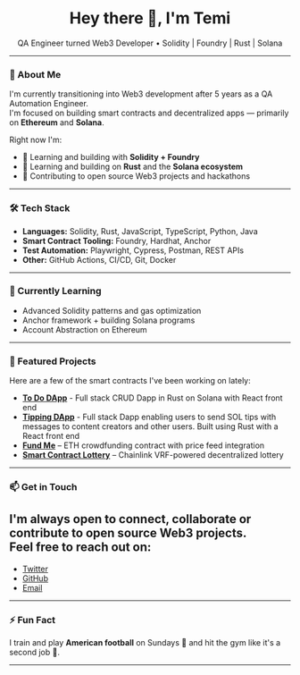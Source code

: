 <h1 align="center">Hey there 👋, I'm Temi</h1>

<p align="center">
  QA Engineer turned Web3 Developer • Solidity | Foundry | Rust | Solana
</p>

---

### 🚀 About Me

I'm currently transitioning into Web3 development after 5 years as a QA Automation Engineer.  
I'm focused on building smart contracts and decentralized apps — primarily on **Ethereum** and **Solana**.

Right now I'm:
- 🧪 Learning and building with **Solidity + Foundry**
- 🦾 Learning and building on **Rust** and the **Solana ecosystem**
- 🧱 Contributing to open source Web3 projects and hackathons

---

### 🛠 Tech Stack

- **Languages:** Solidity, Rust, JavaScript, TypeScript, Python, Java
- **Smart Contract Tooling:** Foundry, Hardhat, Anchor
- **Test Automation:** Playwright, Cypress, Postman, REST APIs
- **Other:** GitHub Actions, CI/CD, Git, Docker

---

### 🌱 Currently Learning

- Advanced Solidity patterns and gas optimization
- Anchor framework + building Solana programs
- Account Abstraction on Ethereum

---

### 🔗 Featured Projects

Here are a few of the smart contracts I've been working on lately:

- [**To Do DApp**](https://github.com/TemiW3/crud-app) - Full stack CRUD Dapp in Rust on Solana with React front end
- [**Tipping DApp**](https://github.com/TemiW3/tipping-dapp) - Full stack Dapp enabling users to send SOL tips with messages to content creators and other users. Built using Rust with a React front end
- [**Fund Me**](https://github.com/TemiW3/foundry-fund-me) – ETH crowdfunding contract with price feed integration  
- [**Smart Contract Lottery**](https://github.com/TemiW3/foundry-smart-contract-lottery) – Chainlink VRF-powered decentralized lottery  

---

### 📫 Get in Touch

I'm always open to connect, collaborate or contribute to open source Web3 projects.  
Feel free to reach out on:
-
- [Twitter](https://twitter.com/mr_temiw)
- [GitHub](https://github.com/TemiW3)
- [Email](mailto:temiw3@gmail.com)

---

### ⚡ Fun Fact

I train and play **American football** on Sundays 🏈 and hit the gym like it's a second job 💪.

---
